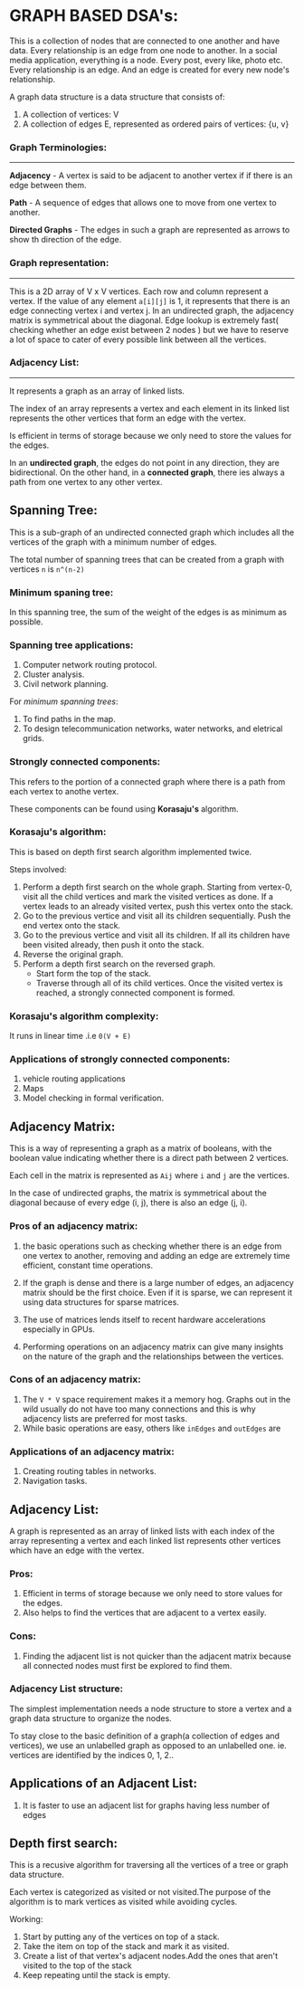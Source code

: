 # GRAPH BASED DSA's:
This is a collection of nodes that are connected to one another and have data. Every relationship is an edge from one node to another. In a social media application, everything is a node. Every post, every like, photo etc. Every relationship is an edge. And an edge is created for every new node's relationship. 

A graph data structure is a data structure that consists of:

1. A collection of vertices: V
2. A collection of edges E, represented as ordered pairs of vertices: {u, v}

### Graph Terminologies:
***
**Adjacency** - A vertex is said to be adjacent to another vertex if if there is an edge between them. 

**Path** - A sequence of edges that allows one to move from one vertex to another. 

**Directed Graphs** - The edges in such a graph are represented as arrows to show th direction of the edge.

### Graph representation:
***
This is a 2D array of V x V vertices. Each row and column represent a vertex. If the value of any element `a[i][j]` is 1, it represents that there is an edge connecting vertex i and vertex j. 
In an undirected graph, the adjacency matrix is symmetrical about the diagonal.
Edge lookup is extremely fast( checking whether an edge exist between 2 nodes ) but we have to reserve a lot of space to cater of every possible link between all the vertices.

### Adjacency List:
***
It represents a graph as an array of linked lists.

The index of an array represents a vertex and each element in its linked list represents the other vertices that form an edge with the vertex. 

Is efficient in terms of storage because we only need to store the values for the edges.

In an **undirected graph**, the edges do not point in any direction, they are bidirectional.
On the other hand, in a **connected graph**, there ies always a path from one vertex to any other vertex.

## Spanning Tree:
This is a sub-graph of an undirected connected graph which includes all the vertices of the graph with a minimum number of edges. 

The total number of spanning trees that can be created from a graph with vertices `n` is `n^(n-2)`
### Minimum spaning tree:
In this spanning tree, the sum of the weight of the edges is as minimum as possible.

### Spanning tree applications:
1. Computer network routing protocol.
2. Cluster analysis.
3. Civil network planning.

For *minimum spanning trees*:

1. To find paths in the map.
2. To design telecommunication networks, water networks, and eletrical grids.

### Strongly connected components:

This refers to the portion of a connected graph where there is a path from each vertex to anothe vertex. 

These components can be found using **Korasaju's** algorithm.

### Korasaju's algorithm:
This is based on depth first search algorithm implemented twice. 

Steps involved:
1. Perform a depth first search on the whole graph. Starting from vertex-0, visit all the child vertices and mark the visited vertices as done. If a vertex leads to an already visited vertex, push this vertex onto the stack.
2. Go to the previous vertice and visit all its children sequentially. Push the end vertex onto the stack.
3. Go to the previous vertice and visit all its children. If all its children have been visited already, then push it onto the stack.
4. Reverse the original graph.
5. Perform a depth first search on the reversed graph. 
    - Start form the top of the stack.
    - Traverse through all of its child vertices. Once the visited vertex is reached, a strongly connected component is formed.

### Korasaju's algorithm complexity:
It runs in linear time .i.e `0(V + E)`

### Applications of strongly connected components:
1. vehicle routing applications
2. Maps
3. Model checking in formal verification.


## Adjacency Matrix:
This is a way of representing a graph as a matrix of booleans, with the boolean value indicating whether there is a direct path between 2 vertices.


Each cell in the matrix is represented as `Aij` where `i` and `j` are the vertices. 

In the case of undirected graphs, the matrix is symmetrical about the diagonal because of every edge (i, j), there is also an edge (j, i).

### Pros of an adjacency matrix:
1. the basic operations such as checking whether there is an edge from one vertex to another, removing and adding an edge are extremely time efficient, constant time operations.

2. If the graph is dense and there is a large number of edges, an adjacency matrix should be the first choice. Even if it is sparse, we can represent it using data structures for sparse matrices.

3. The use of matrices lends itself to recent hardware accelerations especially in GPUs.

4. Performing operations on an adjacency matrix can give many insights on the nature of the graph and the relationships between the vertices.

### Cons of an adjacency matrix:

1. The `V * V` space requirement makes it a memory hog. Graphs out in the wild usually do not have too many connections and this is why adjacency lists are preferred for most tasks.
2. While basic operations are easy, others like `inEdges` and `outEdges` are 

### Applications of an adjacency matrix:
1. Creating routing tables in networks.
2. Navigation tasks.

## Adjacency List:
A graph is represented as an array of linked lists with each index of the array representing a vertex and each linked list represents other vertices which have an edge with the vertex.

### Pros:
1. Efficient in terms of storage because we only need to store values for the edges.
2. Also helps to find the vertices that are adjacent to a vertex easily. 

### Cons:
1. Finding the adjacent list is not quicker than the adjacent matrix because all connected nodes must first be explored to find them.

### Adjacency List structure:

The simplest implementation needs a node structure to store a vertex and a graph data structure to organize the nodes.

To stay close to the basic definition of a graph(a collection of edges and vertices), we use an unlabelled graph as opposed to an unlabelled one. ie. vertices are identified by the indices 0, 1, 2..

## Applications of an Adjacent List:
1. It is faster to use an adjacent list for graphs having less number of edges

## Depth first search:

This is a recusive algorithm for traversing all the vertices of a tree or graph data structure.

Each vertex is categorized as visited or not visited.The purpose of the algorithm is to mark vertices as visited while avoiding cycles.

Working:
1. Start by putting any of the vertices on top of a stack.
2. Take the item on top of the stack and mark it as visited.
3. Create a list of that vertex's adjacent nodes.Add the ones that aren't visited to the top of the stack
4. Keep repeating until the stack is empty.




